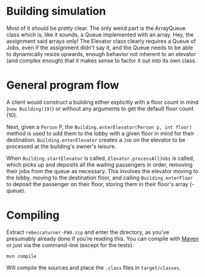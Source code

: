 # Building simulation

Most of it should be pretty clear. The only weird part is the ArrayQueue class
which is, like it sounds, a Queue implemented with an array. Hey, the assignment
said arrays only! The Elevator class clearly requires a Queue of Jobs, even if
the assignment didn't say it, and the Queue needs to be able to dynamically
resize upwards, enough behavior not inherent to an elevator (and complex enough)
that it makes sense to factor it out into its own class.

# General program flow

A client would construct a building either explicitly with a floor count in mind
(`new Building(19)`) or without any arguments to get the default floor count
(10).

Next, given a `Person` P, the `Building.enterElevator(Person p, int floor)`
method is used to add them to the lobby with a given floor in mind for their
destination. `Building.enterElevator` creates a `Job` on the elevator to be
processed at the building's owner's leisure.

When `Building.startElevator` is called, `Elevator.processAllJobs` is
called, which picks up and deposits all the waiting passengers in order,
removing their jobs from the queue as necessary. This involves the elevator
moving to the lobby, moving to the destination floor, and calling
`Building.enterFloor` to deposit the passenger on their floor, storing them in
their floor's array (-queue).

# Compiling

Extract `rebeccaturner-PA0.zip` and enter the directory, as you’ve presumably
already done if you’re reading this. You can compile with [Maven][1] or just via
the command-line (except for the tests).

    mvn compile

Will compile the sources and place the `.class` files in `target/classes`.

[1]: https://maven.apache.org/
